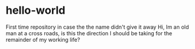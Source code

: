 # hello-world
First time repository in case the the name didn't give it away 
Hi, Im an old man at a cross roads, is this the direction I should be taking for the remainder of my working life?
